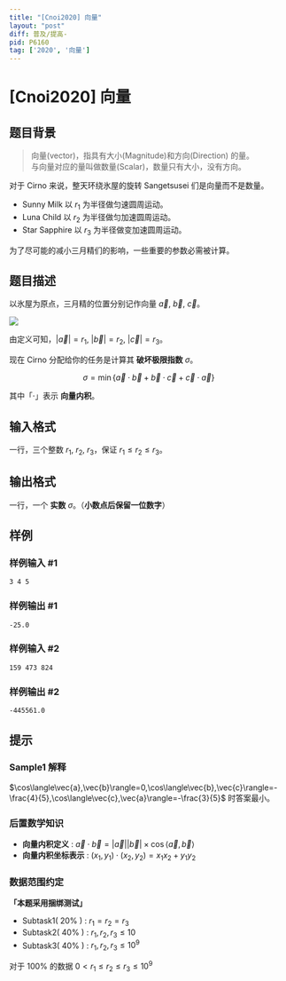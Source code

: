 ```yaml
---
title: "[Cnoi2020] 向量"
layout: "post"
diff: 普及/提高-
pid: P6160
tag: ['2020', '向量']
---
```

# [Cnoi2020] 向量
## 题目背景

> 向量(vector)，指具有大小(Magnitude)和方向(Direction) 的量。  
> 与向量对应的量叫做数量(Scalar)，数量只有大小，没有方向。

对于 Cirno 来说，整天环绕氷屋的旋转 Sangetsusei 们是向量而不是数量。
 - Sunny Milk 以 $r_1$ 为半径做匀速圆周运动。
 - Luna Child 以 $r_2$ 为半径做匀加速圆周运动。
 - Star Sapphire 以 $r_3$ 为半径做变加速圆周运动。

为了尽可能的减小三月精们的影响，一些重要的参数必需被计算。
## 题目描述

以氷屋为原点，三月精的位置分别记作向量 $\vec{a}$, $\vec{b}$, $\vec{c}$。

![](https://cdn.luogu.com.cn/upload/image_hosting/j3u0l3no.png)

由定义可知，$|\vec{a}|=r_1$, $|\vec{b}|=r_2$, $|\vec{c}|=r_3$。

现在 Cirno 分配给你的任务是计算其 **破坏极限指数** $\sigma$。

$$\sigma=\min\{\vec{a}\cdot\vec{b}+\vec{b}\cdot\vec{c}+\vec{c}\cdot\vec{a}\}$$

其中「$\cdot$」表示 **向量内积**。
## 输入格式

一行，三个整数 $r_1$, $r_2$, $r_3$，保证 $r_1 \le r_2 \le r_3$。
## 输出格式

一行，一个 **实数** $\sigma$。（**小数点后保留一位数字**）
## 样例

### 样例输入 #1
```
3 4 5
```
### 样例输出 #1
```
-25.0
```
### 样例输入 #2
```
159 473 824 
```
### 样例输出 #2
```
-445561.0
```
## 提示

### Sample1 解释

$\cos\langle\vec{a},\vec{b}\rangle=0,\cos\langle\vec{b},\vec{c}\rangle=-\frac{4}{5},\cos\langle\vec{c},\vec{a}\rangle=-\frac{3}{5}$ 时答案最小。

### 后置数学知识
 - **向量内积定义** : $\vec{a}\cdot\vec{b}=|\vec{a}||\vec{b}|\times \cos\langle\vec{a},\vec{b}\rangle$
 - **向量内积坐标表示** : $(x_1,y_1)\cdot(x_2,y_2)=x_1x_2+y_1y_2$

### 数据范围约定

**「本题采用捆绑测试」**

 - Subtask1( $20\%$ ) : $r_1=r_2=r_3$
 - Subtask2( $40\%$ ) : $r_1,r_2,r_3 \le 10$
 - Subtask3( $40\%$ ) : $r_1,r_2,r_3 \le 10^9$

对于 $100\%$ 的数据 $0 < r_1 \le r_2 \le r_3 \le 10^9$

